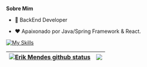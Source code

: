 
**Sobre Mim**

- 💼 BackEnd Developer

- ❤️ Apaixonado por Java/Spring Framework & React.

[![My Skills](https://skillicons.dev/icons?i=java,spring,postgres,aws,azure,flutter,angular,html,css,ts,unreal,blender&perline=5)](https://skillicons.dev)


| <a href="https://github.com/erikmendesrc/github-readme-stats"><img align="center" src="https://github-readme-stats.vercel.app/api?username=erikmendesrc&show_icons=true&include_all_commits=true&theme=buefy&hide_border=true" alt="Erik Mendes github status" /></a> | <a href="https://github.com/erikmendesrc/github-readme-stats"><img align="center" src="https://github-readme-stats.vercel.app/api/top-langs/?username=erikmendesrc&layout=compact&theme=buefy&hide_border=true" /></a> |
| ------------- | ------------- |
